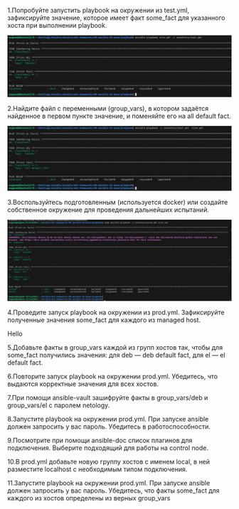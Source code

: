 1.Попробуйте запустить playbook на окружении из test.yml, зафиксируйте значение, которое имеет факт some_fact для указанного хоста при выполнении playbook.


![alt text](playbook/1.png)

2.Найдите файл с переменными (group_vars), в котором задаётся найденное в первом пункте значение, и поменяйте его на all default fact.

![alt text](playbook/2.png)

3.Воспользуйтесь подготовленным (используется docker) или создайте собственное окружение для проведения дальнейших испытаний.

![alt text](playbook/3.png)

4.Проведите запуск playbook на окружении из prod.yml. Зафиксируйте полученные значения some_fact для каждого из managed host.

Hello

5.Добавьте факты в group_vars каждой из групп хостов так, чтобы для some_fact получились значения: для deb — deb default fact, для el — el default fact.

6.Повторите запуск playbook на окружении prod.yml. Убедитесь, что выдаются корректные значения для всех хостов.

7.При помощи ansible-vault зашифруйте факты в group_vars/deb и group_vars/el с паролем netology.

8.Запустите playbook на окружении prod.yml. При запуске ansible должен запросить у вас пароль. Убедитесь в работоспособности.

9.Посмотрите при помощи ansible-doc список плагинов для подключения. Выберите подходящий для работы на control node.

10.В prod.yml добавьте новую группу хостов с именем local, в ней разместите localhost с необходимым типом подключения.

11.Запустите playbook на окружении prod.yml. При запуске ansible должен запросить у вас пароль. Убедитесь, что факты some_fact для каждого из хостов определены из верных group_vars